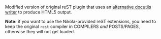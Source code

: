Modified version of original reST plugin that uses an [alternative docutils writer](https://bitbucket.org/andre_felipe_dias/rst2html5) to produce HTML5 output.

**Note:** if you want to use the Nikola-provided reST extensions, you need to
keep the original `rest` compiler in COMPILERS *and* POSTS/PAGES, otherwise
they will not get loaded.
